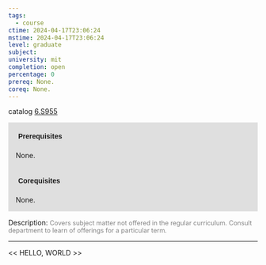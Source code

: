 ```yaml
---
tags:
  - course
ctime: 2024-04-17T23:06:24
mstime: 2024-04-17T23:06:24
level: graduate
subject: 
university: mit
completion: open
percentage: 0
prereq: None.
coreq: None.
---
```


catalog [6.S955](http://student.mit.edu/catalog/m6e.html#6.S955)

<span style="display: block; padding: 15px; background-color: rgb(100, 100, 100, 0.2);"><font id="m_prereq3563_0" style="display: block; font-family: Arial, sans-serif; font-weight: bold; padding: 5px">Prerequisites</font><br><span id="prereq3563_0">None.</span></span>
<span style="display: block; padding: 15px; background-color: rgb(100, 100, 100, 0.2);"><font id="m_coreq3563_0" style="display: block; font-family: Arial, sans-serif; font-weight: bold; padding: 5px">Corequisites</font><br><span id="coreq3563_0">None.</span></span>

<font style="">Description:</font>
<font style="color: grey; font-size: 0.8rem;">Covers subject matter not offered in the regular curriculum. Consult department to learn of offerings for a particular term.</font>



---

<< HELLO, WORLD >>
